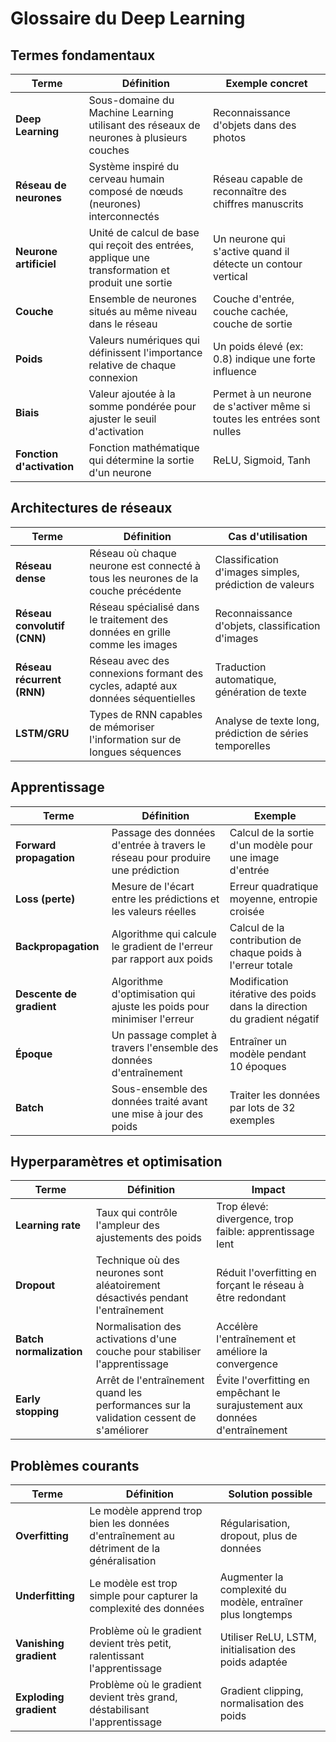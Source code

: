 # Glossaire du Deep Learning

## Termes fondamentaux

| Terme | Définition | Exemple concret |
|-------|------------|----------------|
| **Deep Learning** | Sous-domaine du Machine Learning utilisant des réseaux de neurones à plusieurs couches | Reconnaissance d'objets dans des photos |
| **Réseau de neurones** | Système inspiré du cerveau humain composé de nœuds (neurones) interconnectés | Réseau capable de reconnaître des chiffres manuscrits |
| **Neurone artificiel** | Unité de calcul de base qui reçoit des entrées, applique une transformation et produit une sortie | Un neurone qui s'active quand il détecte un contour vertical |
| **Couche** | Ensemble de neurones situés au même niveau dans le réseau | Couche d'entrée, couche cachée, couche de sortie |
| **Poids** | Valeurs numériques qui définissent l'importance relative de chaque connexion | Un poids élevé (ex: 0.8) indique une forte influence |
| **Biais** | Valeur ajoutée à la somme pondérée pour ajuster le seuil d'activation | Permet à un neurone de s'activer même si toutes les entrées sont nulles |
| **Fonction d'activation** | Fonction mathématique qui détermine la sortie d'un neurone | ReLU, Sigmoid, Tanh |

## Architectures de réseaux

| Terme | Définition | Cas d'utilisation |
|-------|------------|-------------------|
| **Réseau dense** | Réseau où chaque neurone est connecté à tous les neurones de la couche précédente | Classification d'images simples, prédiction de valeurs |
| **Réseau convolutif (CNN)** | Réseau spécialisé dans le traitement des données en grille comme les images | Reconnaissance d'objets, classification d'images |
| **Réseau récurrent (RNN)** | Réseau avec des connexions formant des cycles, adapté aux données séquentielles | Traduction automatique, génération de texte |
| **LSTM/GRU** | Types de RNN capables de mémoriser l'information sur de longues séquences | Analyse de texte long, prédiction de séries temporelles |

## Apprentissage

| Terme | Définition | Exemple |
|-------|------------|---------|
| **Forward propagation** | Passage des données d'entrée à travers le réseau pour produire une prédiction | Calcul de la sortie d'un modèle pour une image d'entrée |
| **Loss (perte)** | Mesure de l'écart entre les prédictions et les valeurs réelles | Erreur quadratique moyenne, entropie croisée |
| **Backpropagation** | Algorithme qui calcule le gradient de l'erreur par rapport aux poids | Calcul de la contribution de chaque poids à l'erreur totale |
| **Descente de gradient** | Algorithme d'optimisation qui ajuste les poids pour minimiser l'erreur | Modification itérative des poids dans la direction du gradient négatif |
| **Époque** | Un passage complet à travers l'ensemble des données d'entraînement | Entraîner un modèle pendant 10 époques |
| **Batch** | Sous-ensemble des données traité avant une mise à jour des poids | Traiter les données par lots de 32 exemples |

## Hyperparamètres et optimisation

| Terme | Définition | Impact |
|-------|------------|--------|
| **Learning rate** | Taux qui contrôle l'ampleur des ajustements des poids | Trop élevé: divergence, trop faible: apprentissage lent |
| **Dropout** | Technique où des neurones sont aléatoirement désactivés pendant l'entraînement | Réduit l'overfitting en forçant le réseau à être redondant |
| **Batch normalization** | Normalisation des activations d'une couche pour stabiliser l'apprentissage | Accélère l'entraînement et améliore la convergence |
| **Early stopping** | Arrêt de l'entraînement quand les performances sur la validation cessent de s'améliorer | Évite l'overfitting en empêchant le surajustement aux données d'entraînement |

## Problèmes courants

| Terme | Définition | Solution possible |
|-------|------------|-------------------|
| **Overfitting** | Le modèle apprend trop bien les données d'entraînement au détriment de la généralisation | Régularisation, dropout, plus de données |
| **Underfitting** | Le modèle est trop simple pour capturer la complexité des données | Augmenter la complexité du modèle, entraîner plus longtemps |
| **Vanishing gradient** | Problème où le gradient devient très petit, ralentissant l'apprentissage | Utiliser ReLU, LSTM, initialisation des poids adaptée |
| **Exploding gradient** | Problème où le gradient devient très grand, déstabilisant l'apprentissage | Gradient clipping, normalisation des poids |